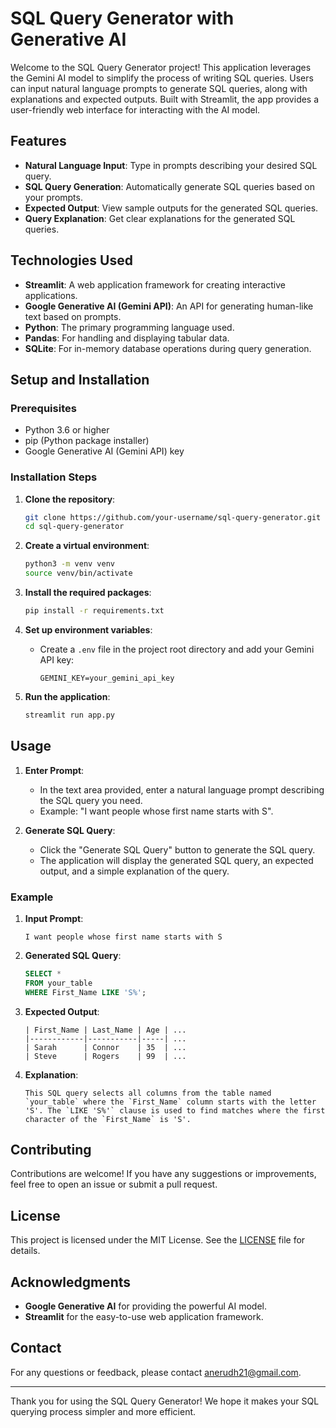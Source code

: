 # SQL Query Generator with Generative AI

Welcome to the SQL Query Generator project! This application leverages the Gemini AI model to simplify the process of writing SQL queries. Users can input natural language prompts to generate SQL queries, along with explanations and expected outputs. Built with Streamlit, the app provides a user-friendly web interface for interacting with the AI model.

## Features

- **Natural Language Input**: Type in prompts describing your desired SQL query.
- **SQL Query Generation**: Automatically generate SQL queries based on your prompts.
- **Expected Output**: View sample outputs for the generated SQL queries.
- **Query Explanation**: Get clear explanations for the generated SQL queries.

## Technologies Used

- **Streamlit**: A web application framework for creating interactive applications.
- **Google Generative AI (Gemini API)**: An API for generating human-like text based on prompts.
- **Python**: The primary programming language used.
- **Pandas**: For handling and displaying tabular data.
- **SQLite**: For in-memory database operations during query generation.

## Setup and Installation

### Prerequisites

- Python 3.6 or higher
- pip (Python package installer)
- Google Generative AI (Gemini API) key

### Installation Steps

1. **Clone the repository**:
    ```sh
    git clone https://github.com/your-username/sql-query-generator.git
    cd sql-query-generator
    ```

2. **Create a virtual environment**:
    ```sh
    python3 -m venv venv
    source venv/bin/activate
    ```

3. **Install the required packages**:
    ```sh
    pip install -r requirements.txt
    ```

4. **Set up environment variables**:
    - Create a `.env` file in the project root directory and add your Gemini API key:
      ```env
      GEMINI_KEY=your_gemini_api_key
      ```

5. **Run the application**:
    ```sh
    streamlit run app.py
    ```

## Usage

1. **Enter Prompt**:
   - In the text area provided, enter a natural language prompt describing the SQL query you need.
   - Example: "I want people whose first name starts with S".

2. **Generate SQL Query**:
   - Click the "Generate SQL Query" button to generate the SQL query.
   - The application will display the generated SQL query, an expected output, and a simple explanation of the query.

### Example

1. **Input Prompt**:
   ```
   I want people whose first name starts with S
   ```

2. **Generated SQL Query**:
   ```sql
   SELECT *
   FROM your_table
   WHERE First_Name LIKE 'S%';
   ```

3. **Expected Output**:
   ```
   | First_Name | Last_Name | Age | ...
   |------------|-----------|-----| ...
   | Sarah      | Connor    | 35  | ...
   | Steve      | Rogers    | 99  | ...
   ```

4. **Explanation**:
   ```
   This SQL query selects all columns from the table named `your_table` where the `First_Name` column starts with the letter 'S'. The `LIKE 'S%'` clause is used to find matches where the first character of the `First_Name` is 'S'.
   ```

## Contributing

Contributions are welcome! If you have any suggestions or improvements, feel free to open an issue or submit a pull request.

## License

This project is licensed under the MIT License. See the [LICENSE](LICENSE) file for details.

## Acknowledgments

- **Google Generative AI** for providing the powerful AI model.
- **Streamlit** for the easy-to-use web application framework.

## Contact

For any questions or feedback, please contact [anerudh21@gmail.com](mailto:anerudh21@gmail.com).

---

Thank you for using the SQL Query Generator! We hope it makes your SQL querying process simpler and more efficient.
